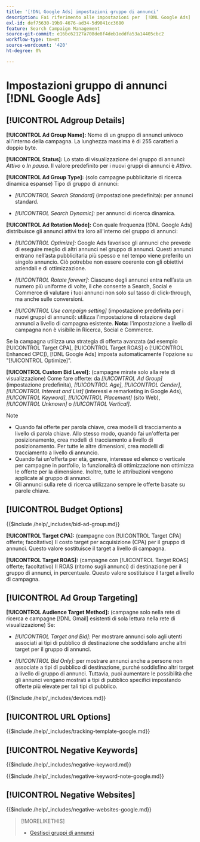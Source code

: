 ```yaml
---
title: '[!DNL Google Ads] impostazioni gruppo di annunci'
description: Fai riferimento alle impostazioni per  [!DNL Google Ads]  gruppi di annunci.
exl-id: def75630-19b9-4676-ad34-5d9041cc3680
feature: Search Campaign Management
source-git-commit: e16bc62127a708de8f4deb1eddfa53a14405cbc2
workflow-type: tm+mt
source-wordcount: '420'
ht-degree: 0%

---
```


# Impostazioni gruppo di annunci [!DNL Google Ads]

## [!UICONTROL Adgroup Details]

**[!UICONTROL Ad Group Name]:** Nome di un gruppo di annunci univoco all&#39;interno della campagna. La lunghezza massima è di 255 caratteri a doppio byte.

**[!UICONTROL Status]:** Lo stato di visualizzazione del gruppo di annunci: *Attivo* o *In pausa*. Il valore predefinito per i nuovi gruppi di annunci è *Attivo*.

**[!UICONTROL Ad Group Type]:** (solo campagne pubblicitarie di ricerca dinamica espanse) Tipo di gruppo di annunci:

* *[!UICONTROL Search Standard]* (impostazione predefinita): per annunci standard.

* *[!UICONTROL Search Dynamic]:* per annunci di ricerca dinamica.

**[!UICONTROL Ad Rotation Mode]:** Con quale frequenza [!DNL Google Ads] distribuisce gli annunci attivi tra loro all&#39;interno del gruppo di annunci:

* *[!UICONTROL Optimize]:* Google Ads favorisce gli annunci che prevede di eseguire meglio di altri annunci nel gruppo di annunci. Questi annunci entrano nell’asta pubblicitaria più spesso e nel tempo viene preferito un singolo annuncio. Ciò potrebbe non essere coerente con gli obiettivi aziendali e di ottimizzazione.

* *[!UICONTROL Rotate forever]:*   Ciascuno degli annunci entra nell’asta un numero più uniforme di volte, il che consente a Search, Social e Commerce di valutare i tuoi annunci non solo sul tasso di click-through, ma anche sulle conversioni.

* *[!UICONTROL Use campaign setting]* (impostazione predefinita per i nuovi gruppi di annunci): utilizza l&#39;impostazione di rotazione degli annunci a livello di campagna esistente. **Nota:** l&#39;impostazione a livello di campagna non è visibile in Ricerca, Social e Commerce.

Se la campagna utilizza una strategia di offerta avanzata (ad esempio [!UICONTROL Target CPA], [!UICONTROL Target ROAS] o [!UICONTROL Enhanced CPC]), [!DNL Google Ads] imposta automaticamente l&#39;opzione su &quot;[!UICONTROL Optimize]&quot;.

**[!UICONTROL Custom Bid Level]:** (campagne mirate solo alla rete di visualizzazione) Come fare offerte: da *[!UICONTROL Ad Group]* (impostazione predefinita), *[!UICONTROL Age]*, *[!UICONTROL Gender]*, *[!UICONTROL Interest and List]* (interessi e remarketing in Google Ads), *[!UICONTROL Keyword]*, *[!UICONTROL Placement]* (sito Web), *[!UICONTROL Unknown]* o *[!UICONTROL Vertical]*.

>[!NOTE]
>
>* Quando fai offerte per parola chiave, crea modelli di tracciamento a livello di parola chiave. Allo stesso modo, quando fai un&#39;offerta per posizionamento, crea modelli di tracciamento a livello di posizionamento. Per tutte le altre dimensioni, crea modelli di tracciamento a livello di annuncio.
>* Quando fai un&#39;offerta per età, genere, interesse ed elenco o verticale per campagne in portfolio, la funzionalità di ottimizzazione non ottimizza le offerte per la dimensione. Inoltre, tutte le attribuzioni vengono applicate al gruppo di annunci.
>* Gli annunci sulla rete di ricerca utilizzano sempre le offerte basate su parole chiave.

## [!UICONTROL Budget Options]

<!-- **[!UICONTROL Bid]:** -->

{{$include /help/_includes/bid-ad-group.md}}

**[!UICONTROL Target CPA]:** (campagne con [!UICONTROL Target CPA] offerte; facoltativo) Il costo target per acquisizione (CPA) per il gruppo di annunci. Questo valore sostituisce il target a livello di campagna.

**[!UICONTROL Target ROAS]:** (campagne con [!UICONTROL Target ROAS] offerte; facoltativo) Il ROAS (ritorno sugli annunci) di destinazione per il gruppo di annunci, in percentuale. Questo valore sostituisce il target a livello di campagna.

## [!UICONTROL Ad Group Targeting]

**[!UICONTROL Audience Target Method]:** (campagne solo nella rete di ricerca e campagne [!DNL Gmail] esistenti di sola lettura nella rete di visualizzazione) Se:

* *[!UICONTROL Target and Bid]:* Per mostrare annunci solo agli utenti associati ai tipi di pubblico di destinazione che soddisfano anche altri target per il gruppo di annunci.

* *[!UICONTROL Bid Only]:* per mostrare annunci anche a persone non associate a tipi di pubblico di destinazione, purché soddisfino altri target a livello di gruppo di annunci. Tuttavia, puoi aumentare le possibilità che gli annunci vengano mostrati a tipi di pubblico specifici impostando offerte più elevate per tali tipi di pubblico.

<!-- **[!UICONTROL Devices]:** -->

{{$include /help/_includes/devices.md}}

## [!UICONTROL URL Options]

<!-- **[!UICONTROL Tracking Template]:** -->

{{$include /help/_includes/tracking-template-google.md}}

## [!UICONTROL Negative Keywords]

<!-- **[!UICONTROL Negative Keywords]:** -->

{{$include /help/_includes/negative-keyword.md}}

<!-- Note for **[!UICONTROL Negative Keywords]:** -->

{{$include /help/_includes/negative-keyword-note-google.md}}

## [!UICONTROL Negative Websites]

<!-- **[!UICONTROL Negative Websites]:** -->

{{$include /help/_includes/negative-websites-google.md}}

>[!MORELIKETHIS]
>
>* [Gestisci gruppi di annunci](/help/search-social-commerce/campaign-management/campaigns/ad-group-manage.md)
